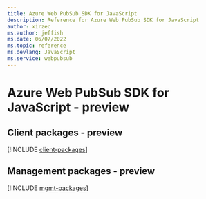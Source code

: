 ```yaml
---
title: Azure Web PubSub SDK for JavaScript
description: Reference for Azure Web PubSub SDK for JavaScript
author: xirzec
ms.author: jeffish
ms.date: 06/07/2022
ms.topic: reference
ms.devlang: JavaScript
ms.service: webpubsub
---
```

# Azure Web PubSub SDK for JavaScript - preview
## Client packages - preview
[!INCLUDE [client-packages](web-pubsub-client-index.md)]

## Management packages - preview
[!INCLUDE [mgmt-packages](web-pubsub-mgmt-index.md)]
